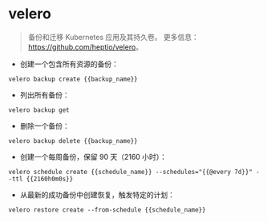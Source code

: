 # velero

> 备份和迁移 Kubernetes 应用及其持久卷。
> 更多信息：<https://github.com/heptio/velero>。

- 创建一个包含所有资源的备份：

`velero backup create {{backup_name}}`

- 列出所有备份：

`velero backup get`

- 删除一个备份：

`velero backup delete {{backup_name}}`

- 创建一个每周备份，保留 90 天（2160 小时）：

`velero schedule create {{schedule_name}} --schedules="{{@every 7d}}" --ttl {{2160h0m0s}}`

- 从最新的成功备份中创建恢复，触发特定的计划：

`velero restore create --from-schedule {{schedule_name}}`